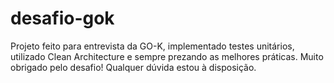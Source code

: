 # desafio-gok
Projeto feito para entrevista da GO-K, implementado testes unitários, utilizado Clean Architecture e sempre prezando as melhores práticas.
Muito obrigado pelo desafio!
Qualquer dúvida estou à disposição.
